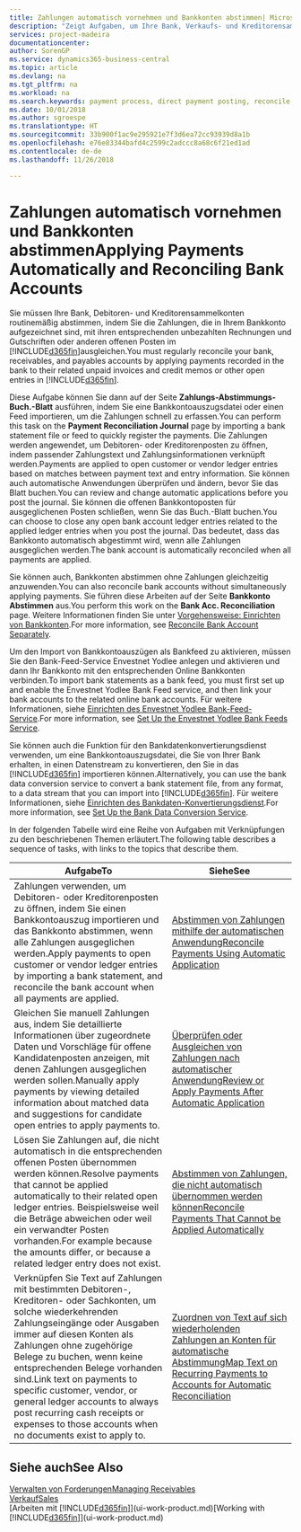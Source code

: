 ```yaml
---
title: Zahlungen automatisch vornehmen und Bankkonten abstimmen| Microsoft Docs
description: "Zeigt Aufgaben, um Ihre Bank, Verkaufs- und Kreditorensammelkonte, Beitragszahlungseingänge oder Kosten auszugleichen und gleicht Zahlungen automatisch aus."
services: project-madeira
documentationcenter: 
author: SorenGP
ms.service: dynamics365-business-central
ms.topic: article
ms.devlang: na
ms.tgt_pltfrm: na
ms.workload: na
ms.search.keywords: payment process, direct payment posting, reconcile payment, expenses, cash receipts
ms.date: 10/01/2018
ms.author: sgroespe
ms.translationtype: HT
ms.sourcegitcommit: 33b900f1ac9e295921e7f3d6ea72cc93939d8a1b
ms.openlocfilehash: e76e83344bafd4c2599c2adccc8a68c6f21ed1ad
ms.contentlocale: de-de
ms.lasthandoff: 11/26/2018

---
```

# <a name="applying-payments-automatically-and-reconciling-bank-accounts"></a><span data-ttu-id="9129d-103">Zahlungen automatisch vornehmen und Bankkonten abstimmen</span><span class="sxs-lookup"><span data-stu-id="9129d-103">Applying Payments Automatically and Reconciling Bank Accounts</span></span>
<span data-ttu-id="9129d-104">Sie müssen Ihre Bank, Debitoren- und Kreditorensammelkonten routinemäßig abstimmen, indem Sie die Zahlungen, die in Ihrem Bankkonto aufgezeichnet sind, mit ihren entsprechenden unbezahlten Rechnungen und Gutschriften oder anderen offenen Posten im [!INCLUDE[d365fin](includes/d365fin_long_md.md)]ausgleichen.</span><span class="sxs-lookup"><span data-stu-id="9129d-104">You must regularly reconcile your bank, receivables, and payables accounts by applying payments recorded in the bank to their related unpaid invoices and credit memos or other open entries in [!INCLUDE[d365fin](includes/d365fin_long_md.md)].</span></span>  

<span data-ttu-id="9129d-105">Diese Aufgabe können Sie dann auf der Seite **Zahlungs-Abstimmungs-Buch.-Blatt** ausführen, indem Sie eine Bankkontoauszugsdatei oder einen Feed importieren, um die Zahlungen schnell zu erfassen.</span><span class="sxs-lookup"><span data-stu-id="9129d-105">You can perform this task on the **Payment Reconciliation Journal** page by importing a bank statement file or feed to quickly register the payments.</span></span> <span data-ttu-id="9129d-106">Die Zahlungen werden angewendet, um Debitoren- oder Kreditorenposten zu öffnen, indem passender Zahlungstext und Zahlungsinformationen verknüpft werden.</span><span class="sxs-lookup"><span data-stu-id="9129d-106">Payments are applied to open customer or vendor ledger entries based on matches between payment text and entry information.</span></span> <span data-ttu-id="9129d-107">Sie können auch automatische Anwendungen überprüfen und ändern, bevor Sie das Blatt buchen.</span><span class="sxs-lookup"><span data-stu-id="9129d-107">You can review and change automatic applications before you post the journal.</span></span> <span data-ttu-id="9129d-108">Sie können die offenen Bankkontoposten für ausgeglichenen Posten schließen, wenn Sie das Buch.-Blatt buchen.</span><span class="sxs-lookup"><span data-stu-id="9129d-108">You can choose to close any open bank account ledger entries related to the applied ledger entries when you post the journal.</span></span> <span data-ttu-id="9129d-109">Das bedeutet, dass das Bankkonto automatisch abgestimmt wird, wenn alle Zahlungen ausgeglichen werden.</span><span class="sxs-lookup"><span data-stu-id="9129d-109">The bank account is automatically reconciled when all payments are applied.</span></span>

<span data-ttu-id="9129d-110">Sie können auch, Bankkonten abstimmen ohne Zahlungen gleichzeitig anzuwenden.</span><span class="sxs-lookup"><span data-stu-id="9129d-110">You can also reconcile bank accounts without simultaneously applying payments.</span></span> <span data-ttu-id="9129d-111">Sie führen diese Arbeiten auf der Seite **Bankkonto Abstimmen** aus.</span><span class="sxs-lookup"><span data-stu-id="9129d-111">You perform this work on the **Bank Acc. Reconciliation** page.</span></span> <span data-ttu-id="9129d-112">Weitere Informationen finden Sie unter [Vorgehensweise: Einrichten von Bankkonten](bank-how-reconcile-bank-accounts-separately.md).</span><span class="sxs-lookup"><span data-stu-id="9129d-112">For more information, see [Reconcile Bank Account Separately](bank-how-reconcile-bank-accounts-separately.md).</span></span>   

<span data-ttu-id="9129d-113">Um den Import von Bankkontoauszügen als Bankfeed zu aktivieren, müssen Sie den Bank-Feed-Service Envestnet Yodlee anlegen und aktivieren und dann Ihr Bankkonto mit den entsprechenden Online Bankkonten verbinden.</span><span class="sxs-lookup"><span data-stu-id="9129d-113">To import bank statements as a bank feed, you must first set up and enable the Envestnet Yodlee Bank Feed service, and then link your bank accounts to the related online bank accounts.</span></span> <span data-ttu-id="9129d-114">Für weitere Informationen, siehe [Einrichten des Envestnet Yodlee Bank-Feed-Service](bank-how-setup-bank-statement-service.md).</span><span class="sxs-lookup"><span data-stu-id="9129d-114">For more information, see [Set Up the Envestnet Yodlee Bank Feeds Service](bank-how-setup-bank-statement-service.md).</span></span>  

<span data-ttu-id="9129d-115">Sie können auch die Funktion für den Bankdatenkonvertierungsdienst verwenden, um eine Bankkontoauszugsdatei, die Sie von Ihrer Bank erhalten, in einen Datenstream zu konvertieren, den Sie in das [!INCLUDE[d365fin](includes/d365fin_long_md.md)] importieren können.</span><span class="sxs-lookup"><span data-stu-id="9129d-115">Alternatively, you can use the bank data conversion service to convert a bank statement file, from any format, to a data stream that you can import into [!INCLUDE[d365fin](includes/d365fin_long_md.md)].</span></span> <span data-ttu-id="9129d-116">Für weitere Informationen, siehe [Einrichten des Bankdaten-Konvertierungsdienst](bank-how-setup-bank-data-conversion-service.md).</span><span class="sxs-lookup"><span data-stu-id="9129d-116">For more information, see [Set Up the Bank Data Conversion Service](bank-how-setup-bank-data-conversion-service.md).</span></span>  

<span data-ttu-id="9129d-117">In der folgenden Tabelle wird eine Reihe von Aufgaben mit Verknüpfungen zu den beschriebenen Themen erläutert.</span><span class="sxs-lookup"><span data-stu-id="9129d-117">The following table describes a sequence of tasks, with links to the topics that describe them.</span></span>  

| <span data-ttu-id="9129d-118">Aufgabe</span><span class="sxs-lookup"><span data-stu-id="9129d-118">To</span></span> | <span data-ttu-id="9129d-119">Siehe</span><span class="sxs-lookup"><span data-stu-id="9129d-119">See</span></span> |
| --- | --- |
| <span data-ttu-id="9129d-120">Zahlungen verwenden, um Debitoren- oder Kreditorenposten zu öffnen, indem Sie einen Bankkontoauszug importieren und das Bankkonto abstimmen, wenn alle Zahlungen ausgeglichen werden.</span><span class="sxs-lookup"><span data-stu-id="9129d-120">Apply payments to open customer or vendor ledger entries by importing a bank statement, and reconcile the bank account when all payments are applied.</span></span> |[<span data-ttu-id="9129d-121">Abstimmen von Zahlungen mithilfe der automatischen Anwendung</span><span class="sxs-lookup"><span data-stu-id="9129d-121">Reconcile Payments Using Automatic Application</span></span>](receivables-how-reconcile-payments-auto-application.md) |
| <span data-ttu-id="9129d-122">Gleichen Sie manuell Zahlungen aus, indem Sie detaillierte Informationen über zugeordnete Daten und Vorschläge für offene Kandidatenposten anzeigen, mit denen Zahlungen ausgeglichen werden sollen.</span><span class="sxs-lookup"><span data-stu-id="9129d-122">Manually apply payments by viewing detailed information about matched data and suggestions for candidate open entries to apply payments to.</span></span> |[<span data-ttu-id="9129d-123">Überprüfen oder Ausgleichen von Zahlungen nach automatischer Anwendung</span><span class="sxs-lookup"><span data-stu-id="9129d-123">Review or Apply Payments After Automatic Application</span></span>](receivables-how-review-apply-payments-auto-application.md) |
| <span data-ttu-id="9129d-124">Lösen Sie Zahlungen auf, die nicht automatisch in die entsprechenden offenen Posten übernommen werden können.</span><span class="sxs-lookup"><span data-stu-id="9129d-124">Resolve payments that cannot be applied automatically to their related open ledger entries.</span></span> <span data-ttu-id="9129d-125">Beispielsweise weil die Beträge abweichen oder weil ein verwandter Posten vorhanden.</span><span class="sxs-lookup"><span data-stu-id="9129d-125">For example because the amounts differ, or because a related ledger entry does not exist.</span></span> |[<span data-ttu-id="9129d-126">Abstimmen von Zahlungen, die nicht automatisch übernommen werden können</span><span class="sxs-lookup"><span data-stu-id="9129d-126">Reconcile Payments That Cannot be Applied Automatically</span></span>](receivables-how-reconcile-payments-cannot-apply-auto.md) |
| <span data-ttu-id="9129d-127">Verknüpfen Sie Text auf Zahlungen mit bestimmten Debitoren-, Kreditoren- oder Sachkonten, um solche wiederkehrenden Zahlungseingänge oder Ausgaben immer auf diesen Konten als Zahlungen ohne zugehörige Belege zu buchen, wenn keine entsprechenden Belege vorhanden sind.</span><span class="sxs-lookup"><span data-stu-id="9129d-127">Link text on payments to specific customer, vendor, or general ledger accounts to always post recurring cash receipts or expenses to those accounts when no documents exist to apply to.</span></span> |[<span data-ttu-id="9129d-128">Zuordnen von Text auf sich wiederholenden Zahlungen an Konten für automatische Abstimmung</span><span class="sxs-lookup"><span data-stu-id="9129d-128">Map Text on Recurring Payments to Accounts for Automatic Reconciliation</span></span>](receivables-how-map-text-recurring-payments-accounts-auto-reconcilliation.md) |

## <a name="see-also"></a><span data-ttu-id="9129d-129">Siehe auch</span><span class="sxs-lookup"><span data-stu-id="9129d-129">See Also</span></span>
[<span data-ttu-id="9129d-130">Verwalten von Forderungen</span><span class="sxs-lookup"><span data-stu-id="9129d-130">Managing Receivables</span></span>](receivables-manage-receivables.md)  
[<span data-ttu-id="9129d-131">Verkauf</span><span class="sxs-lookup"><span data-stu-id="9129d-131">Sales</span></span>](sales-manage-sales.md)  
<span data-ttu-id="9129d-132">[Arbeiten mit [!INCLUDE[d365fin](includes/d365fin_md.md)]](ui-work-product.md)</span><span class="sxs-lookup"><span data-stu-id="9129d-132">[Working with [!INCLUDE[d365fin](includes/d365fin_md.md)]](ui-work-product.md)</span></span>

